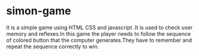 # simon-game
It is a simple game using HTML CSS  and javascript .It is used to check user memory and reflexes.In this game the player needs to follow the sequence of colored button that the computer generates.They have to remember and repeat the sequence correctly to win.
